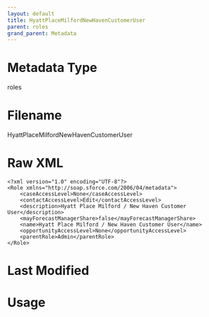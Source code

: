 ```yaml
---
layout: default
title: HyattPlaceMilfordNewHavenCustomerUser
parent: roles
grand_parent: Metadata
---
```

# Metadata Type
roles


# Filename 
HyattPlaceMilfordNewHavenCustomerUser


# Raw XML
```
<?xml version="1.0" encoding="UTF-8"?>
<Role xmlns="http://soap.sforce.com/2006/04/metadata">
    <caseAccessLevel>None</caseAccessLevel>
    <contactAccessLevel>Edit</contactAccessLevel>
    <description>Hyatt Place Milford / New Haven Customer User</description>
    <mayForecastManagerShare>false</mayForecastManagerShare>
    <name>Hyatt Place Milford / New Haven Customer User</name>
    <opportunityAccessLevel>None</opportunityAccessLevel>
    <parentRole>Admin</parentRole>
</Role>
```


# Last Modified


# Usage
